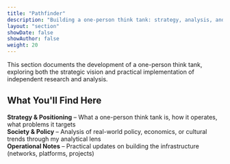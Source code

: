 ```yaml
---
title: "Pathfinder"
description: "Building a one-person think tank: strategy, analysis, and operations"
layout: "section"
showDate: false
showAuthor: false
weight: 20
---
```


This section documents the development of a one-person think tank, exploring both the strategic vision and practical implementation of independent research and analysis.

## What You'll Find Here

**Strategy & Positioning** – What a one-person think tank is, how it operates, what problems it targets  
**Society & Policy** – Analysis of real-world policy, economics, or cultural trends through my analytical lens  
**Operational Notes** – Practical updates on building the infrastructure (networks, platforms, projects)
